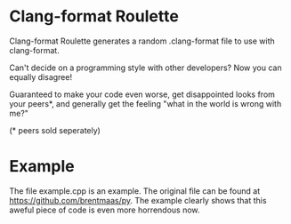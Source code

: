 # Clang-format Roulette
Clang-format Roulette generates a random .clang-format file to use with clang-format.

Can't decide on a programming style with other developers? Now you can equally disagree!

Guaranteed to make your code even worse, get disappointed looks from your peers*, and generally get the feeling "what in the world is wrong with me?"

(* peers sold seperately)

# Example
The file example.cpp is an example. The original file can be found at https://github.com/brentmaas/py. The example clearly shows that this aweful piece of code is even more horrendous now.